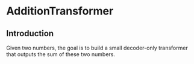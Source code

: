 # AdditionTransformer

## Introduction
Given two numbers, the goal is to build a small decoder-only transformer that outputs the sum of these two numbers.

